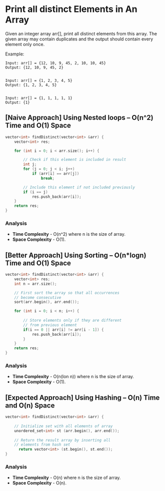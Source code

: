 # Print all distinct Elements in An Array

Given an integer array arr[], print all distinct elements from this array. The given array may contain duplicates and the output should contain every element only once.

Example:
```
Input: arr[] = {12, 10, 9, 45, 2, 10, 10, 45}
Output: {12, 10, 9, 45, 2}


Input: arr[] = {1, 2, 3, 4, 5}
Output: {1, 2, 3, 4, 5}


Input: arr[] = {1, 1, 1, 1, 1}
Output: {1}
```

## [Naive Approach] Using Nested loops – O(n^2) Time and O(1) Space

```cpp
vector<int> findDistinct(vector<int> &arr) {
    vector<int> res;

    for (int i = 0; i < arr.size(); i++) {

        // Check if this element is included in result
        int j;
        for (j = 0; j < i; j++)
            if (arr[i] == arr[j])
                break;

        // Include this element if not included previously
        if (i == j)
            res.push_back(arr[i]);
    }
    return res;
}
```

### Analysis
- **Time Complexity** - O(n^2) where n is the size of array.
- **Space Complexity** - O(1).

## [Better Approach] Using Sorting – O(n*logn) Time and O(1) Space

```cpp
vector<int> findDistinct(vector<int> &arr) {
    vector<int> res;
    int n = arr.size();

    // First sort the array so that all occurrences 
    // become consecutive
    sort(arr.begin(), arr.end());

    for (int i = 0; i < n; i++) {
        
        // Store elements only if they are different 
        // from previous element
        if(i == 0 || arr[i] != arr[i - 1]) {
            res.push_back(arr[i]);
        }
    }
    return res;
}
```

### Analysis
- **Time Complexity** - O(n(lon n)) where n is the size of array.
- **Space Complexity** - O(1).

## [Expected Approach] Using Hashing – O(n) Time and O(n) Space

```cpp
vector<int> findDistinct(vector<int> &arr) {
      
    // Initialize set with all elements of array
    unordered_set<int> st (arr.begin(), arr.end());
  
    // Return the result array by inserting all 
    // elements from hash set
      return vector<int> (st.begin(), st.end());
}
```

### Analysis
- **Time Complexity** - O(n) where n is the size of array.
- **Space Complexity** - O(n).

